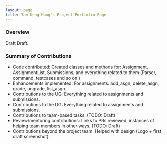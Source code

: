 ```yaml
---
layout: page
title: Tam Keng Hong's Project Portfolio Page
---
```


### Overview

Draft Draft.

### Summary of Contributions

- Code contributed: Created classes and methods for: Assignment, AssignmentList, Submissions, and 
everything related to them (Parser, command, testcases and so on.) 
- Enhancements implemented: For assignments: add_asgn, delete_asgn, grade, ungrade, list_asgn.
- Contributions to the UG: Everything related to assignments and submissions.
- Contributions to the DG: Everything related to assignments and submissions.
- Contributions to team-based tasks: (TODO: Draft)
- Review/mentoring contributions: Links to PRs reviewed, instances of helping team members in other ways. (TODO: Draft)
- Contributions beyond the project team: Helped with design (Logo + first draft screenshot).
